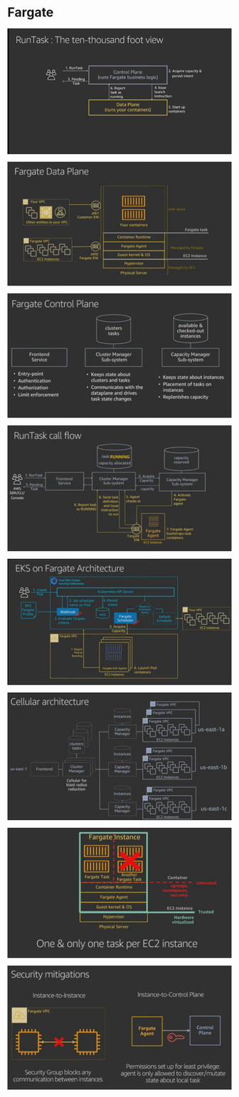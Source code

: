 # Fargate

![](../.gitbook/assets/image%20%28125%29.png)

![](../.gitbook/assets/image%20%282%29.png)

![](../.gitbook/assets/image%20%2863%29.png)

![](../.gitbook/assets/image%20%2851%29.png)

![](../.gitbook/assets/image%20%28151%29.png)

![](../.gitbook/assets/image%20%2814%29.png)

![](../.gitbook/assets/image%20%2890%29.png)

![](../.gitbook/assets/image%20%2832%29.png)

